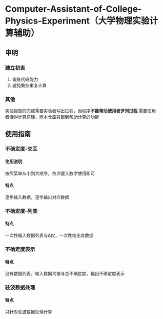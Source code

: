 # Computer-Assistant-of-College-Physics-Experiment（大学物理实验计算辅助）
## 申明
### 建立初衷
1. 锻炼代码能力
2. 避免繁杂重复计算
### 其他
实验报告的完成需要实验者写出过程，而程序**不能帮助使用者罗列过程**
需要使用者懂得计算原理，而本仓库只起到帮助计算的功能

## 使用指南
### 不确定度-交互
#### 使用说明
按照菜单从小到大顺序，依次键入数字使用即可
#### 特点
逐步输入数据，逐步输出对应数据

### 不确定度-列表
#### 特点
一次性输入数据列表与∆仪，一次性给出各数据

### 不确定度表示
#### 特点
没有数据列表，输入数据均值与总不确定度，输出不确定度表示

### 驻波数据处理
#### 特点
只针对驻波数据处理计算
